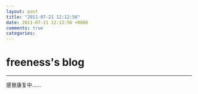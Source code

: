 ```yaml
---
layout: post
title: "2011-07-21 12:12:56"
date: 2011-07-21 12:12:56 +0800
comments: true
categories: 
---
```


# freeness's blog

----------

>
感冒康复中......
